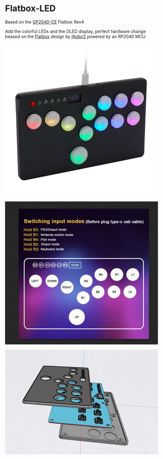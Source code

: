 # Flatbox-LED 
Based on the [GP2040-CE](https://github.com/OpenStickCommunity/GP2040-CE) Flatbox Rev4

Add the colorful LEDs and the OLED display, perfect hardware change beased on the [Flatbox](https://github.com/jfedor2/flatbox) design by [jfedor2](https://github.com/jfedor2) powered by an RP2040 MCU.

![Flatbox-LED](pictures/4.jpg)

![Flatbox-LED](pictures/5.jpg)

![Flatbox-LED](pictures/6.png)



